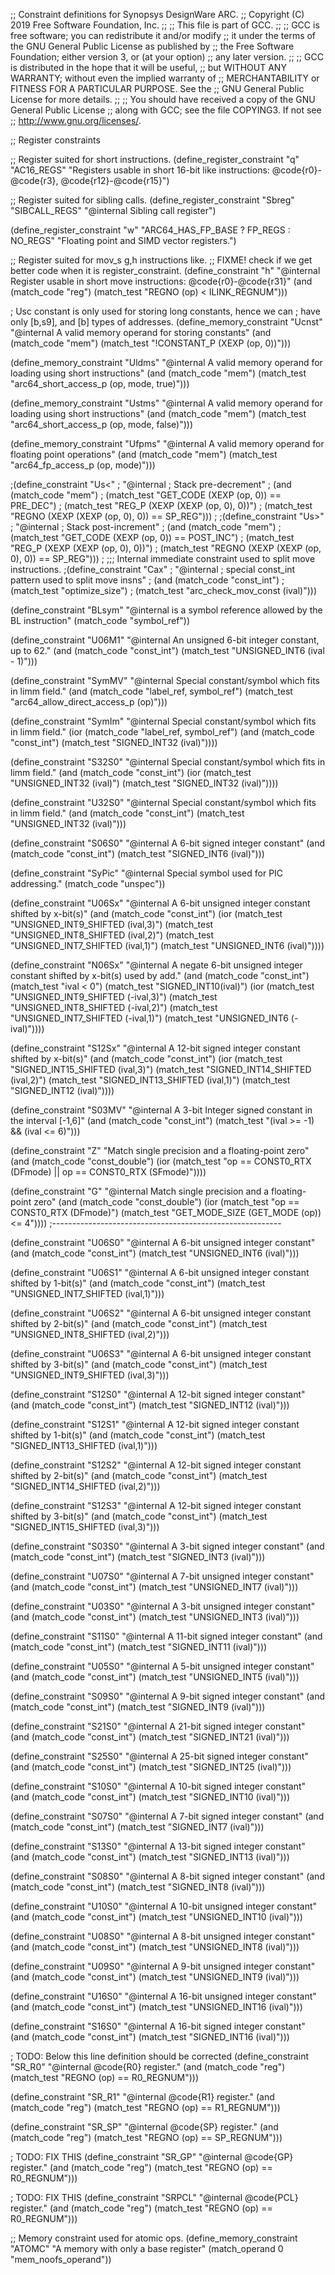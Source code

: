 ;; Constraint definitions for Synopsys DesignWare ARC.
;; Copyright (C) 2019 Free Software Foundation, Inc.
;;
;; This file is part of GCC.
;;
;; GCC is free software; you can redistribute it and/or modify
;; it under the terms of the GNU General Public License as published by
;; the Free Software Foundation; either version 3, or (at your option)
;; any later version.
;;
;; GCC is distributed in the hope that it will be useful,
;; but WITHOUT ANY WARRANTY; without even the implied warranty of
;; MERCHANTABILITY or FITNESS FOR A PARTICULAR PURPOSE.  See the
;; GNU General Public License for more details.
;;
;; You should have received a copy of the GNU General Public License
;; along with GCC; see the file COPYING3.  If not see
;; <http://www.gnu.org/licenses/>.

;; Register constraints

;; Register suited for short instructions.
(define_register_constraint "q" "AC16_REGS"
  "Registers usable in short 16-bit like instructions: @code{r0}-@code{r3},
@code{r12}-@code{r15}")

;; Register suited for sibling calls.
(define_register_constraint "Sbreg" "SIBCALL_REGS"
  "@internal
   Sibling call register")

(define_register_constraint "w" "ARC64_HAS_FP_BASE ? FP_REGS : NO_REGS"
  "Floating point and SIMD vector registers.")

;; Register suited for mov_s g,h instructions like.
;; FIXME! check if we get better code when it is register_constraint.
(define_constraint "h"
  "@internal
   Register usable in short move instructions: @code{r0}-@code{r31}"
  (and (match_code "reg")
       (match_test "REGNO (op) < ILINK_REGNUM")))

; Usc constant is only used for storing long constants, hence we can
; have only [b,s9], and [b] types of addresses.
(define_memory_constraint "Ucnst" "@internal
   A valid memory operand for storing constants"
  (and (match_code "mem")
       (match_test "!CONSTANT_P (XEXP (op, 0))")))

(define_memory_constraint "Uldms" "@internal
  A valid memory operand for loading using short instructions"
  (and (match_code "mem")
       (match_test "arc64_short_access_p (op, mode, true)")))

(define_memory_constraint "Ustms" "@internal
  A valid memory operand for loading using short instructions"
  (and (match_code "mem")
       (match_test "arc64_short_access_p (op, mode, false)")))

(define_memory_constraint "Ufpms" "@internal
   A valid memory operand for floating point operations"
  (and (match_code "mem")
       (match_test "arc64_fp_access_p (op, mode)")))

;(define_constraint "Us<"
;  "@internal
;   Stack pre-decrement"
;  (and (match_code "mem")
;       (match_test "GET_CODE (XEXP (op, 0)) == PRE_DEC")
;       (match_test "REG_P (XEXP (XEXP (op, 0), 0))")
;       (match_test "REGNO (XEXP (XEXP (op, 0), 0)) == SP_REG")))
;
;(define_constraint "Us>"
;  "@internal
;   Stack post-increment"
;  (and (match_code "mem")
;       (match_test "GET_CODE (XEXP (op, 0)) == POST_INC")
;       (match_test "REG_P (XEXP (XEXP (op, 0), 0))")
;       (match_test "REGNO (XEXP (XEXP (op, 0), 0)) == SP_REG")))
;
;;; Internal immediate constraint used to split move instructions.
;(define_constraint "Cax"
;  "@internal
;  special const_int pattern used to split move insns"
;  (and (match_code "const_int")
;       (match_test "optimize_size")
;       (match_test "arc_check_mov_const (ival)")))

(define_constraint "BLsym"
  "@internal
  is a symbol reference allowed by the BL instruction"
  (match_code "symbol_ref"))

(define_constraint "U06M1"
  "@internal
   An unsigned 6-bit integer constant, up to 62."
  (and (match_code "const_int")
       (match_test "UNSIGNED_INT6 (ival - 1)")))

(define_constraint "SymMV"
  "@internal
   Special constant/symbol which fits in limm field."
  (and (match_code "label_ref, symbol_ref")
       (match_test "arc64_allow_direct_access_p (op)")))

(define_constraint "SymIm"
  "@internal
   Special constant/symbol which fits in limm field."
  (ior (match_code "label_ref, symbol_ref")
       (and (match_code "const_int")
	    (match_test "SIGNED_INT32 (ival)"))))

(define_constraint "S32S0"
  "@internal
   Special constant/symbol which fits in limm field."
  (and (match_code "const_int")
       (ior (match_test "UNSIGNED_INT32 (ival)")
	    (match_test "SIGNED_INT32 (ival)"))))

(define_constraint "U32S0"
  "@internal
   Special constant/symbol which fits in limm field."
  (and (match_code "const_int")
       (match_test "UNSIGNED_INT32 (ival)")))

(define_constraint "S06S0" "@internal
  A 6-bit signed integer constant"
  (and
    (match_code "const_int")
    (match_test "SIGNED_INT6 (ival)")))

(define_constraint "SyPic"
  "@internal
   Special symbol used for PIC addressing."
  (match_code "unspec"))

(define_constraint "U06Sx" "@internal
  A 6-bit unsigned integer constant shifted by x-bit(s)"
  (and (match_code "const_int")
       (ior (match_test "UNSIGNED_INT9_SHIFTED (ival,3)")
	    (match_test "UNSIGNED_INT8_SHIFTED (ival,2)")
	    (match_test "UNSIGNED_INT7_SHIFTED (ival,1)")
	    (match_test "UNSIGNED_INT6 (ival)"))))

(define_constraint "N06Sx" "@internal
  A negate 6-bit unsigned integer constant shifted by x-bit(s) used by add."
  (and (match_code "const_int")
       (match_test "ival < 0")
       (match_test "SIGNED_INT10(ival)")
       (ior (match_test "UNSIGNED_INT9_SHIFTED (-ival,3)")
	    (match_test "UNSIGNED_INT8_SHIFTED (-ival,2)")
	    (match_test "UNSIGNED_INT7_SHIFTED (-ival,1)")
	    (match_test "UNSIGNED_INT6 (-ival)"))))

(define_constraint "S12Sx" "@internal
  A 12-bit signed integer constant shifted by x-bit(s)"
  (and (match_code "const_int")
       (ior (match_test "SIGNED_INT15_SHIFTED (ival,3)")
	    (match_test "SIGNED_INT14_SHIFTED (ival,2)")
	    (match_test "SIGNED_INT13_SHIFTED (ival,1)")
	    (match_test "SIGNED_INT12 (ival)"))))

(define_constraint "S03MV" "@internal
  A 3-bit Integer signed constant in the interval [-1,6]"
  (and (match_code "const_int")
       (match_test "(ival >= -1) && (ival <= 6)")))

(define_constraint "Z"
  "Match single precision and a floating-point zero"
  (and (match_code "const_double")
       (ior (match_test "op == CONST0_RTX (DFmode)
                         || op == CONST0_RTX (SFmode)"))))

(define_constraint "G" "@internal
  Match single precision and a floating-point zero"
  (and (match_code "const_double")
       (ior (match_test "op == CONST0_RTX (DFmode)")
	    (match_test "GET_MODE_SIZE (GET_MODE (op)) <= 4"))))
;---------------------------------------------------------

(define_constraint "U06S0" "@internal
  A 6-bit unsigned integer constant"
  (and
    (match_code "const_int")
    (match_test "UNSIGNED_INT6 (ival)")))

(define_constraint "U06S1" "@internal
  A 6-bit unsigned integer constant shifted by 1-bit(s)"
  (and
    (match_code "const_int")
    (match_test "UNSIGNED_INT7_SHIFTED (ival,1)")))

(define_constraint "U06S2" "@internal
  A 6-bit unsigned integer constant shifted by 2-bit(s)"
  (and
    (match_code "const_int")
    (match_test "UNSIGNED_INT8_SHIFTED (ival,2)")))

(define_constraint "U06S3" "@internal
  A 6-bit unsigned integer constant shifted by 3-bit(s)"
  (and
    (match_code "const_int")
    (match_test "UNSIGNED_INT9_SHIFTED (ival,3)")))

(define_constraint "S12S0" "@internal
  A 12-bit signed integer constant"
  (and
    (match_code "const_int")
    (match_test "SIGNED_INT12 (ival)")))

(define_constraint "S12S1" "@internal
  A 12-bit signed integer constant shifted by 1-bit(s)"
  (and
    (match_code "const_int")
    (match_test "SIGNED_INT13_SHIFTED (ival,1)")))

(define_constraint "S12S2" "@internal
  A 12-bit signed integer constant shifted by 2-bit(s)"
  (and
    (match_code "const_int")
    (match_test "SIGNED_INT14_SHIFTED (ival,2)")))

(define_constraint "S12S3" "@internal
  A 12-bit signed integer constant shifted by 3-bit(s)"
  (and
    (match_code "const_int")
    (match_test "SIGNED_INT15_SHIFTED (ival,3)")))

(define_constraint "S03S0" "@internal
  A 3-bit signed integer constant"
  (and
    (match_code "const_int")
    (match_test "SIGNED_INT3 (ival)")))

(define_constraint "U07S0" "@internal
  A 7-bit unsigned integer constant"
  (and
    (match_code "const_int")
    (match_test "UNSIGNED_INT7 (ival)")))

(define_constraint "U03S0" "@internal
  A 3-bit unsigned integer constant"
  (and
    (match_code "const_int")
    (match_test "UNSIGNED_INT3 (ival)")))

(define_constraint "S11S0" "@internal
  A 11-bit signed integer constant"
  (and
    (match_code "const_int")
    (match_test "SIGNED_INT11 (ival)")))

(define_constraint "U05S0" "@internal
  A 5-bit unsigned integer constant"
  (and
    (match_code "const_int")
    (match_test "UNSIGNED_INT5 (ival)")))

(define_constraint "S09S0" "@internal
  A 9-bit signed integer constant"
  (and
    (match_code "const_int")
    (match_test "SIGNED_INT9 (ival)")))

(define_constraint "S21S0" "@internal
  A 21-bit signed integer constant"
  (and
    (match_code "const_int")
    (match_test "SIGNED_INT21 (ival)")))

(define_constraint "S25S0" "@internal
  A 25-bit signed integer constant"
  (and
    (match_code "const_int")
    (match_test "SIGNED_INT25 (ival)")))

(define_constraint "S10S0" "@internal
  A 10-bit signed integer constant"
  (and
    (match_code "const_int")
    (match_test "SIGNED_INT10 (ival)")))

(define_constraint "S07S0" "@internal
  A 7-bit signed integer constant"
  (and
    (match_code "const_int")
    (match_test "SIGNED_INT7 (ival)")))

(define_constraint "S13S0" "@internal
  A 13-bit signed integer constant"
  (and
    (match_code "const_int")
    (match_test "SIGNED_INT13 (ival)")))

(define_constraint "S08S0" "@internal
  A 8-bit signed integer constant"
  (and
    (match_code "const_int")
    (match_test "SIGNED_INT8 (ival)")))

(define_constraint "U10S0" "@internal
  A 10-bit unsigned integer constant"
  (and
    (match_code "const_int")
    (match_test "UNSIGNED_INT10 (ival)")))

(define_constraint "U08S0" "@internal
  A 8-bit unsigned integer constant"
  (and
    (match_code "const_int")
    (match_test "UNSIGNED_INT8 (ival)")))

(define_constraint "U09S0" "@internal
  A 9-bit unsigned integer constant"
  (and
    (match_code "const_int")
    (match_test "UNSIGNED_INT9 (ival)")))

(define_constraint "U16S0" "@internal
  A 16-bit unsigned integer constant"
  (and
    (match_code "const_int")
    (match_test "UNSIGNED_INT16 (ival)")))

(define_constraint "S16S0" "@internal
  A 16-bit signed integer constant"
  (and
    (match_code "const_int")
    (match_test "SIGNED_INT16 (ival)")))


; TODO: Below this line definition should be corrected
(define_constraint "SR_R0"
  "@internal
   @code{R0} register."
  (and (match_code "reg")
       (match_test "REGNO (op) == R0_REGNUM")))

(define_constraint "SR_R1"
  "@internal
   @code{R1} register."
  (and (match_code "reg")
       (match_test "REGNO (op) == R1_REGNUM")))

(define_constraint "SR_SP"
  "@internal
   @code{SP} register."
  (and (match_code "reg")
       (match_test "REGNO (op) == SP_REGNUM")))

; TODO: FIX THIS
(define_constraint "SR_GP"
  "@internal
   @code{GP} register."
  (and (match_code "reg")
       (match_test "REGNO (op) == R0_REGNUM")))

; TODO: FIX THIS
(define_constraint "SRPCL"
  "@internal
   @code{PCL} register."
  (and (match_code "reg")
       (match_test "REGNO (op) == R0_REGNUM")))

;; Memory constraint used for atomic ops.
(define_memory_constraint "ATOMC"
  "A memory with only a base register"
  (match_operand 0 "mem_noofs_operand"))

